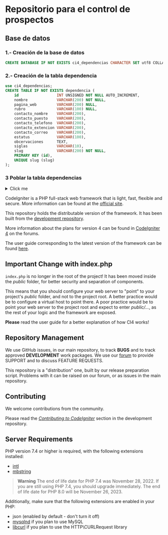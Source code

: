 Repositorio para el control de prospectos
===

Base de datos
---

### 1.- Creación de la base de datos

``` sql
CREATE DATABASE IF NOT EXISTS ci4_dependencias CHARACTER SET utf8 COLLATE utf8_general_ci;
```

### 2.- Creación de la tabla dependencia

``` sql
use ci4_dependencias;
CREATE TABLE IF NOT EXISTS dependencia (
    id                 INT UNSIGNED NOT NULL AUTO_INCREMENT,
    nombre             VARCHAR(200) NOT NULL,
    pagina_web         VARCHAR(200) NULL,
    rubro              VARCHAR(100) NULL,
    contacto_nombre    VARCHAR(200),
    contacto_puesto    VARCHAR(200),
    contacto_telefono  VARCHAR(200),
    contacto_extencion VARCHAR(200),
    contacto_correo    VARCHAR(200),
    estatus            VARCHAR(100),
    obcervaciones      TEXT,
    siglas             VARCHAR(10),
    slug               VARCHAR(200) NOT NULL,
    PRIMARY KEY (id),
    UNIQUE slug (slug)
);
```

### 3 Poblar la tabla dependencias

<details>
  <summary>Click me</summary>
  
  ### datos
``` sql
INSERT INTO dependencia VALUES
(1,'Elvis sighted','elvis-sighted','Elvis was sighted at the Podunk internet cafe. It looked like he was writing a CodeIgniter app.'),
(2,'Say it isn\'t so!','say-it-isnt-so','Scientists conclude that some programmers have a sense of humor.'),
(3,'Caffeination, Yes!','caffeination-yes','World\'s largest coffee shop open onsite nested coffee shop for staff only.');
```

INSERT IN TO dependencia VALUES 1,`Administración del Patrimonio de la Beneficencia Pública (APBP)`,`https://www.gob.mx/salud/apbp/ `,``.``,``,``,``,``,``,`investigación`,``,`administracion-del-patrimonio-de-la-beneficencia-publica`,`APBP`)
![image](https://github.com/munmmra/ci4_prospectos/assets/8868603/0b7d7fcf-b173-40a9-9857-c0d8df3bccc9)

</details>

CodeIgniter is a PHP full-stack web framework that is light, fast, flexible and secure.
More information can be found at the [official site](https://codeigniter.com).

This repository holds the distributable version of the framework.
It has been built from the
[development repository](https://github.com/codeigniter4/CodeIgniter4).

More information about the plans for version 4 can be found in [CodeIgniter 4](https://forum.codeigniter.com/forumdisplay.php?fid=28) on the forums.

The user guide corresponding to the latest version of the framework can be found
[here](https://codeigniter4.github.io/userguide/).

## Important Change with index.php

`index.php` is no longer in the root of the project! It has been moved inside the *public* folder,
for better security and separation of components.

This means that you should configure your web server to "point" to your project's *public* folder, and
not to the project root. A better practice would be to configure a virtual host to point there. A poor practice would be to point your web server to the project root and expect to enter *public/...*, as the rest of your logic and the
framework are exposed.

**Please** read the user guide for a better explanation of how CI4 works!

## Repository Management

We use GitHub issues, in our main repository, to track **BUGS** and to track approved **DEVELOPMENT** work packages.
We use our [forum](http://forum.codeigniter.com) to provide SUPPORT and to discuss
FEATURE REQUESTS.

This repository is a "distribution" one, built by our release preparation script.
Problems with it can be raised on our forum, or as issues in the main repository.

## Contributing

We welcome contributions from the community.

Please read the [*Contributing to CodeIgniter*](https://github.com/codeigniter4/CodeIgniter4/blob/develop/CONTRIBUTING.md) section in the development repository.

## Server Requirements

PHP version 7.4 or higher is required, with the following extensions installed:

- [intl](http://php.net/manual/en/intl.requirements.php)
- [mbstring](http://php.net/manual/en/mbstring.installation.php)

> **Warning**
> The end of life date for PHP 7.4 was November 28, 2022. If you are
> still using PHP 7.4, you should upgrade immediately. The end of life date
> for PHP 8.0 will be November 26, 2023.

Additionally, make sure that the following extensions are enabled in your PHP:

- json (enabled by default - don't turn it off)
- [mysqlnd](http://php.net/manual/en/mysqlnd.install.php) if you plan to use MySQL
- [libcurl](http://php.net/manual/en/curl.requirements.php) if you plan to use the HTTP\CURLRequest library
